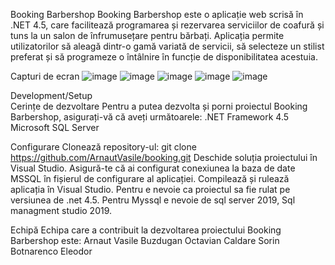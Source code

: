 
Booking Barbershop
Booking Barbershop este o aplicație web scrisă în .NET 4.5, care facilitează programarea și rezervarea serviciilor de coafură și tuns la un salon de înfrumusețare pentru bărbați. Aplicația permite utilizatorilor să aleagă dintr-o gamă variată de servicii, să selecteze un stilist preferat și să programeze o întâlnire în funcție de disponibilitatea acestuia.

Capturi de ecran
![image](https://github.com/ArnautVasile/booking/assets/24511509/e408431d-3636-4852-993f-995914b2662b)
![image](https://github.com/ArnautVasile/booking/assets/24511509/4d8ee6c7-e40d-44a7-b072-87cc97f6457b)
![image](https://github.com/ArnautVasile/booking/assets/24511509/af623a97-7933-4d46-9bfb-5649d8aa7767)
![image](https://github.com/ArnautVasile/booking/assets/24511509/9b108133-bb87-4068-809a-655b97ef0948)
![image](https://github.com/ArnautVasile/booking/assets/24511509/f91bed7b-51b0-4be3-abf5-36f96681df94)


Development/Setup <br>
Cerințe de dezvoltare
Pentru a putea dezvolta și porni proiectul Booking Barbershop, asigurați-vă că aveți următoarele:
.NET Framework 4.5
Microsoft SQL Server

Configurare
Clonează repository-ul: git clone https://github.com/ArnautVasile/booking.git
Deschide soluția proiectului în Visual Studio.
Asigură-te că ai configurat conexiunea la baza de date MSSQL în fișierul de configurare al aplicației.
Compilează și rulează aplicația în Visual Studio.
Pentru  e nevoie ca proiectul sa fie rulat pe versiunea de .net 4.5.
Pentru Myssql e nevoie de sql server 2019, Sql managment studio 2019.


Echipă
Echipa care a contribuit la dezvoltarea proiectului Booking Barbershop este:
Arnaut Vasile
Buzdugan Octavian
Caldare Sorin
Botnarenco Eleodor


